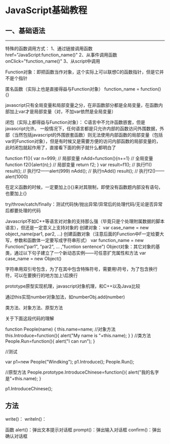 # JavaScript基础教程


## 一、基础语法

---

<script>元素


## 二、特殊用法

---

### 闭包


### 匿名函数

### DOM操作

```

```

特殊运算符（和C语言不同的）：
  ===：用来判断类型是否相同
	!==：用来判断类型是否不相同
	>>>：按位右移，左边补0

控制结构完全同C


调用外部js文件：<script type="text/javascript" src="file_name"></script>


特殊的函数调用方式：
	1、通过链接调用函数
		href="JavaScript:function_name()"
	2、从事件调用函数
		onClick="function_name()"
	3、从script中调用


Function对象：即把函数当作对象，这个实际上可以联想C的函数指针，但是它并不是个指针



匿名函数（实际上也是直接得益与Function对象）
	function_name = function(){}


javascript只有全局变量和局部变量之分，在非函数部分都是全局变量，在函数内部加上var才是局部变量（对，不加var依然是全局变量）


闭包（实际上都得益与Function对象）：
	C语言中不允许函数嵌套，但是javascript允许。
	一般情况下，任何语言都是只允许内部的函数访问外围数据，外部（当然包括javascript的外围嵌套函数）则无法使用内部函数的局部变量（包括var的Function对象），但是有时候又是需要方便的访问内部函数的局部变量的，此时闭包就起作用了，直接看下面的例子就什么都明白了

function f1(){
	var n=999;     // 局部变量
	nAdd=function(){n+=1}    // 全局变量
	function f2(){alert(n);}    // 局部变量
    return f2;
}
var result=f1();    // 执行f1()
result(); // 执行f2——alert(999)
nAdd();    // 执行nAdd()
result(); // 执行f2()——alert(1000)


在定义函数的时候，一定要加上(){}来对其限制，即使没有函数题内部没有语句，也要加上{}

try/throw/catch/finally：测试代码快/抛出异常/异常后的处理代码/无论是否异常后都要处理的代码

Javascript不如C++等语言对对象的支持那么强（毕竟只是个处理附属数据的脚本语言），但还是一定意义上支持对象的
	创建对象：
		var case_name = new object_name(par1, par2, ...)
	创建函数对象（注意后面的Function中F一定给要大写，参数和函数体一定要写成字符串形式）
		var function_name = new Function("par1", "par2", ... ,"fucntion sentence")
	Object对象：其它对象的基类，通过以下句子建立了一个新动态实例——可任意扩充属性和方法
					var case_name = new Object()




字符串用双引号包含，为了在其中包含特殊符号，需要用\符号，为了包含换行符，可以在要换行的地方加上\后换行



prototype原型实现机理，javascript对象机理，和C++以及Java比较

通过this实现number对象加法，如numberObj.add(number)

类方法、对象方法、原型方法


关于下面这段代码的理解


function People(name)
{
this.name=name;
//对象方法
this.Introduce=function(){
alert("My name is "+this.name);
}
}
//类方法
People.Run=function(){
alert("I can run");
}


//测试

var p1=new People("Windking");
p1.Introduce();
People.Run();

//原型方法
People.prototype.IntroduceChinese=function(){
alert("我的名字是"+this.name);
}

p1.IntroduceChinese();



## 方法

write()：
writeln()：

函数
alert()：弹出文本提示对话框
prompt()：弹出输入对话框
confirm()：弹出确认对话框
